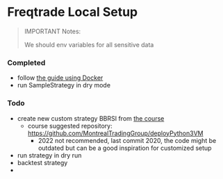 # Freqtrade Local Setup

> IMPORTANT Notes: 
> 
> We should env variables for all sensitive data

### Completed
- follow [the guide using Docker](https://www.freqtrade.io/en/stable/docker_quickstart/) 
- run SampleStrategy in dry mode

### Todo
- create new custom strategy BBRSI from [the course](https://www.udemy.com/course/algorithmic-trading-in-python/) 
    - course suggested repository: https://github.com/MontrealTradingGroup/deployPython3VM
        - 2022 not recommended, last commit 2020, the code might be outdated but can be a good inspiration for customized setup
 - run strategy in dry run
 - backtest strategy
 - 